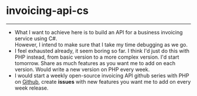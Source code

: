 # invoicing-api-cs

<hr>

* What I want to achieve here is to build an API for a business invoicing service using C#.<br>However, I intend to make sure that I take my time debugging as we go.<br>
* I feel exhausted already, it seem boring so far. I think I'd just do this with PHP instead, from basic version to a more complex version. I'd start tomorrow. Share as much features as you want me to add on each version. Would write a new version on PHP every week.<br>
* I would start a weekly open-source invoicing API github series with PHP on [Github](https://github.com/1cbyc/invoice-api), create <b>issues</b> with new features you want me to add on every week release.